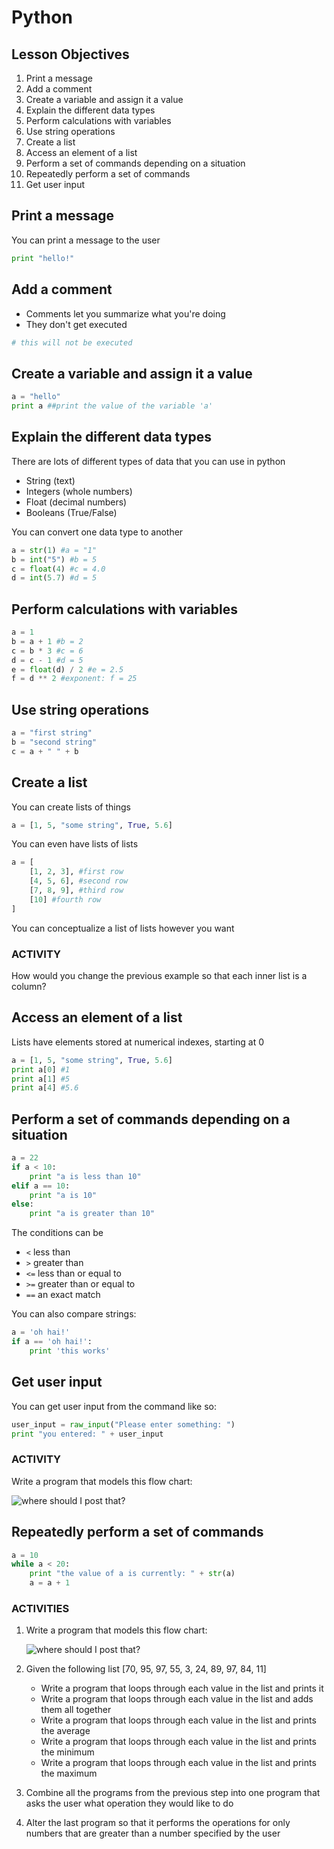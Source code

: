 # Python

## Lesson Objectives

1. Print a message
1. Add a comment
1. Create a variable and assign it a value
1. Explain the different data types
1. Perform calculations with variables
1. Use string operations
1. Create a list
1. Access an element of a list
1. Perform a set of commands depending on a situation
1. Repeatedly perform a set of commands
1. Get user input

## Print a message

You can print a message to the user

```python
print "hello!"
```

## Add a comment

- Comments let you summarize what you're doing
- They don't get executed

```python
# this will not be executed
```

## Create a variable and assign it a value

```python
a = "hello"
print a ##print the value of the variable 'a'
```

## Explain the different data types

There are lots of different types of data that you can use in python

- String (text)
- Integers (whole numbers)
- Float (decimal numbers)
- Booleans (True/False)

You can convert one data type to another

```python
a = str(1) #a = "1"
b = int("5") #b = 5
c = float(4) #c = 4.0
d = int(5.7) #d = 5
```

## Perform calculations with variables

```python
a = 1
b = a + 1 #b = 2
c = b * 3 #c = 6
d = c - 1 #d = 5
e = float(d) / 2 #e = 2.5
f = d ** 2 #exponent: f = 25
```

## Use string operations

```python
a = "first string"
b = "second string"
c = a + " " + b
```

## Create a list

You can create lists of things

```python
a = [1, 5, "some string", True, 5.6]
```

You can even have lists of lists

```python
a = [
    [1, 2, 3], #first row
    [4, 5, 6], #second row
    [7, 8, 9], #third row
    [10] #fourth row
]
```

You can conceptualize a list of lists however you want

### ACTIVITY

How would you change the previous example so that each inner list is a column?

## Access an element of a list

Lists have elements stored at numerical indexes, starting at 0

```python
a = [1, 5, "some string", True, 5.6]
print a[0] #1
print a[1] #5
print a[4] #5.6
```

## Perform a set of commands depending on a situation

```python
a = 22
if a < 10:
    print "a is less than 10"
elif a == 10:
    print "a is 10"
else:
    print "a is greater than 10"
```

The conditions can be

- `<` less than
- `>` greater than
- `<=` less than or equal to
- `>=` greater than or equal to
- `==` an exact match

You can also compare strings:

```python
a = 'oh hai!'
if a == 'oh hai!':
    print 'this works'
```

## Get user input

You can get user input from the command like so:

```python
user_input = raw_input("Please enter something: ")
print "you entered: " + user_input
```

### ACTIVITY

Write a program that models this flow chart:

![where should I post that?](http://socialnewsdaily.com/wp-content/uploads/2013/04/where-do-i-post-it.jpg)

## Repeatedly perform a set of commands

```python
a = 10
while a < 20:
    print "the value of a is currently: " + str(a)
    a = a + 1
```

### ACTIVITIES

1. Write a program that models this flow chart:

    ![where should I post that?](http://pics.blameitonthevoices.com/032011/how_to_play_pictionary.jpg)

1. Given the following list [70, 95, 97, 55, 3, 24, 89, 97, 84, 11]
    - Write a program that loops through each value in the list and prints it
    - Write a program that loops through each value in the list and adds them all together
    - Write a program that loops through each value in the list and prints the average
    - Write a program that loops through each value in the list and prints the minimum
    - Write a program that loops through each value in the list and prints the maximum
1. Combine all the programs from the previous step into one program that asks the user what operation they would like to do
1. Alter the last program so that it performs the operations for only numbers that are greater than a number specified by the user
